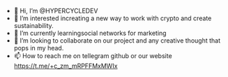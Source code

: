 - 👋 Hi, I’m @HYPERCYCLEDEV
- 👀 I’m interested increating a new way to work with crypto and create sustainability.
- 🌱 I’m currently learningsocial networks for marketing 
- 💞️ I’m looking to collaborate on our project and any creative thought that pops in my head.
- 📫 How to reach me on tellegram github or our website https://t.me/+c_zm_mRPFFMxMWIx

<!---
HYPERCYCLEDEV/HYPERCYCLEDEV is a ✨ special ✨ project for we wish to change how people invest and see digital assets we wish to raise the bar and raise the standards of the digital decade.
--->

